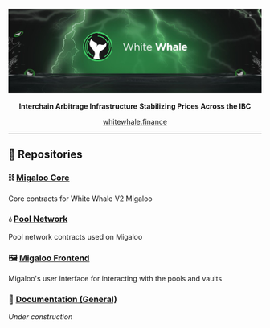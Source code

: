 <p align="center"><a href="https://whitewhale.finance" target="_blank" rel="noopener noreferrer"><img src="https://github.com/White-Whale-Defi-Platform/.github/blob/main/assets/banner.jpeg"/>
</a></p>
<p align="center">
<b>Interchain Arbitrage Infrastructure</b>
<b>Stabilizing Prices Across the IBC</b>
</p>
<p align="center">
  <a href="https://whitewhale.finance"><u>whitewhale.finance</u></a>
</p>
<hr>


## 🐋 Repositories

### ⛓ [Migaloo Core](https://github.com/White-Whale-Defi-Platform/migaloo-core)
Core contracts for White Whale V2 Migaloo 

### 💧 [Pool Network](https://github.com/White-Whale-Defi-Platform/pool-network)
Pool network contracts used on Migaloo

### 🖼 [Migaloo Frontend](https://github.com/White-Whale-Defi-Platform/migaloo-frontend)
Migaloo's user interface for interacting with the pools and vaults

### 📖 [Documentation (General)]()
_Under construction_